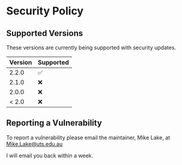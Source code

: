 # Security Policy

## Supported Versions

These versions are currently being supported with security updates.

| Version | Supported          |
| ------- | ------------------ |
| 2.2.0   | :white_check_mark: |
| 2.1.0   | :x:                |
| 2.0.0   | :x:                |
| < 2.0   | :x:                |

## Reporting a Vulnerability

To report a vulnerability please email the maintainer, Mike Lake, at Mike.Lake@uts.edu.au

I will email you back within a week.

